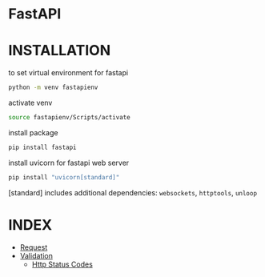 # FastAPI

# INSTALLATION
to set virtual environment for fastapi

```bash
python -m venv fastapienv
```
activate venv

```bash
source fastapienv/Scripts/activate
```
install package

```bash
pip install fastapi
```
install uvicorn for fastapi web server

```bash
pip install "uvicorn[standard]"
```

[standard] includes additional dependencies: `websockets`, `httptools`, `unloop`

# INDEX

- [Request](/Requestment/main.py)
- [Validation](/Validation/main.py)
  - [Http Status Codes](/Validation/Status-Codes.md)